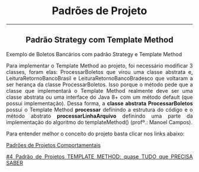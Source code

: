 # <h1 align="center"> Padrões de Projeto </h1>
<hr/>

## <h2 align="center">Padrão Strategy com Template Method </h2>

<div align="justify">
 <p> Exemplo de Boletos Bancários com padrão Strategy e Template Method </p>
 <p> Para implementar o Template Method ao projeto, foi necessário modificar 3 classes, foram elas: ProcessarBoletos que virou uma classe abstrata e, LeituraRetornoBancoBrasil e LeituraRetornoBancoBradesco que voltaram a ser herança da classe ProcessarBoletos. Isso porque o método pede que a classe que implementará o Template Method realmente deve ser uma classe abstrata ou uma interface do Java 8+ com um método default (que possui implementação). Dessa forma, a <b>classe abstrata ProcessarBoletos</b> possui o Template Method <b>processar</b> definindo a estrutura do código e o método abstrato <b>processarLinhaArquivo</b> definindo uma parte da implementação do algoritmo do templateMethod() (profº.: Manoel Campos). </p>
 
 <p>Para entender melhor o conceito do projeto basta clicar nos links abaixo:</p>
  
 [Padrões de Projetos Comportamentais](https://github.com/manoelcampos/padroes-projetos/tree/master/comportamentais/template-method)
 
 [#4 Padrão de Projetos TEMPLATE METHOD: quase TUDO que PRECISA SABER](https://www.youtube.com/watch?v=rg8_0f6bWWo&t=42s)
 
 
 <p></p>
 

</div>
 
